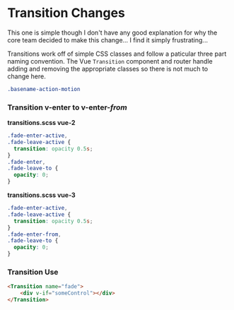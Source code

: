 # Transition Changes

This one is simple though I don't have any good explanation for why the core team decided to make this change... I find it simply frustrating... 

Transitions work off of simple CSS classes and follow a paticular three part naming convention. The Vue `Transition` component and router handle adding and removing the appropriate classes so there is not much to change here.

```css
.basename-action-motion
```

### Transition v-enter to v-enter-*from*

__transitions.scss vue-2__
```css
.fade-enter-active,
.fade-leave-active {
  transition: opacity 0.5s;
}
.fade-enter,
.fade-leave-to {
  opacity: 0;
}
```
__transitions.scss vue-3__
```css
.fade-enter-active,
.fade-leave-active {
  transition: opacity 0.5s;
}
.fade-enter-from,
.fade-leave-to {
  opacity: 0;
}
```
### Transition Use
```html
<Transition name="fade">
    <div v-if="someControl"></div>
</Transition>
```